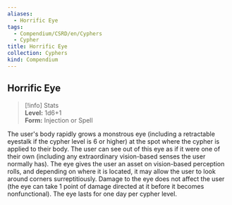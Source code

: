 ```yaml
---
aliases:
  - Horrific Eye
tags:
  - Compendium/CSRD/en/Cyphers
  - Cypher
title: Horrific Eye
collection: Cyphers
kind: Compendium
---
```

## Horrific Eye  
>[!info] Stats  
> **Level:** 1d6+1  
> **Form:** Injection or Spell
  
The user's body rapidly grows a monstrous eye (including a retractable eyestalk if the cypher level is 6 or higher) at the spot where the cypher is applied to their body. The user can see out of this eye as if it were one of their own (including any extraordinary vision-based senses the user normally has). The eye gives the user an asset on vision-based perception rolls, and depending on where it is located, it may allow the user to look around corners surreptitiously. Damage to the eye does not affect the user (the eye can take 1 point of damage directed at it before it becomes nonfunctional). The eye lasts for one day per cypher level.